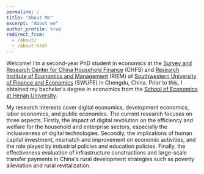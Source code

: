 ```yaml
---
permalink: /
title: "About Me"
excerpt: "About me"
author_profile: true
redirect_from: 
  - /about/
  - /about.html
---
```


Welcome! I’m a second-year PhD student in economics at the [Survey and Research Center for China Household Finance](https://chfs.swufe.edu.cn/) (CHFS) and [Research Institute of Economics and Management](https://riem.swufe.edu.cn/) (RIEM) of [Southwestern University of Finance and Economics](https://www.swufe.edu.cn/) (SWUFE) in Chengdu, China. Prior to this, I obtained my bachelor's degree in economics from the [School of Economics at Henan University](http://jjxy.henu.edu.cn/).

My research interests cover digital economics, development economics, labor economics, and public economics. The current research focuses on three aspects. Firstly, the impact of digital revolution on the efficiency and welfare for the household and enterprise sectors, especially the inclusiveness of digital technologies. Secondly, the implications of human capital investment, mismatch and improvement on economic activities, and the role played by industrial policies and education policies. Finally, the effectiveness evaluation of infrastructure constructions and large-scale transfer payments in China's rural development strategies such as poverty alleviation and rural revitalization.
